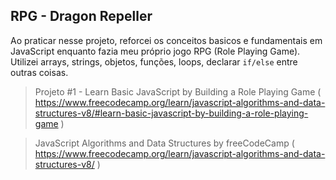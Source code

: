 ## RPG - Dragon Repeller

Ao praticar nesse projeto, reforcei os conceitos basicos e fundamentais em JavaScript enquanto fazia meu próprio jogo RPG (Role Playing Game). Utilizei arrays, strings, objetos, funções, loops, declarar `if/else` entre outras coisas.

> Projeto #1 - Learn Basic JavaScript by Building a Role Playing Game
> ( https://www.freecodecamp.org/learn/javascript-algorithms-and-data-structures-v8/#learn-basic-javascript-by-building-a-role-playing-game )

> JavaScript Algorithms and Data Structures by freeCodeCamp
> ( https://www.freecodecamp.org/learn/javascript-algorithms-and-data-structures-v8/ )
